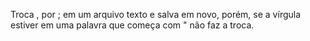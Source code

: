 Troca , por ; em um arquivo texto e salva em novo, porém, se a vírgula estiver em uma palavra que começa com " não faz a troca.
